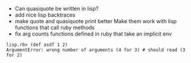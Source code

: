 - Can quasiquote be written in lisp?
- add nice lisp backtraces
- make quote and quasiquote print better
  Make them work with lisp functions that call ruby methods
- fix arg counts functions defined in ruby that take an implicit env

```
lisp.rb> (def asdf 1 2)
ArgumentError: wrong number of arguments (4 for 3) # should read (3 for 2)
```
